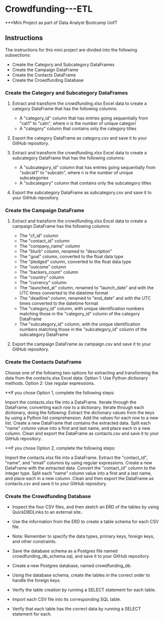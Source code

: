 # Crowdfunding---ETL
***Mini Project as part of Data Analyst Bootcamp UofT

## Instructions
The instructions for this mini project are divided into the following subsections:
- Create the Category and Subcategory DataFrames
- Create the Campaign DataFrame
- Create the Contacts DataFrame
- Create the Crowdfunding Database

### Create the Category and Subcategory DataFrames
1. Extract and transform the crowdfunding.xlsx Excel data to create a category DataFrame that has the following columns:

    - A "category_id" column that has entries going sequentially from "cat1" to "catn", where n is the number of unique categori
    - A "category" column that contains only the category titles
    
2. Export the category DataFrame as category.csv and save it to your GitHub repository.

3. Extract and transform the crowdfunding.xlsx Excel data to create a subcategory DataFrame that has the following columns:

    - A "subcategory_id" column that has entries going sequentially from "subcat1" to "subcatn", where n is the number of unique         subcategories
    - A "subcategory" column that contains only the subcategory titles
    
4. Export the subcategory DataFrame as subcategory.csv and save it to your GitHub repository.

### Create the Campaign DataFrame
1. Extract and transform the crowdfunding.xlsx Excel data to create a campaign DataFrame has the following columns:

    - The "cf_id" column 
    - The "contact_id" column
    - The "company_name" column
    - The "blurb" column, renamed to "description"
    - The "goal" column, converted to the float data type
    - The "pledged" column, converted to the float data type
    - The "outcome" column
    - The "backers_count" column
    - The "country" column
    - The "currency" column
    - The "launched_at" column, renamed to "launch_date" and with the UTC times converted to the datetime format
    - The "deadline" column, renamed to "end_date" and with the UTC times converted to the datetime format
    - The "category_id" column, with unique identification numbers matching those in the "category_id" column of the category  
      DataFrame
    - The "subcategory_id" column, with the unique identification numbers matching those in the "subcategory_id" column of the 
      subcategory DataFrame

2. Export the campaign DataFrame as campaign.csv and save it to your GitHub repository.

### Create the Contacts DataFrame
Choose one of the following two options for extracting and transforming the data from the contacts.xlsx Excel data:
Option 1: Use Python dictionary methods.
Option 2: Use regular expressions.

**If you chose Option 1, complete the following steps:

Import the contacts.xlsx file into a DataFrame.
Iterate through the DataFrame, converting each row to a dictionary.
Iterate through each dictionary, doing the following:
Extract the dictionary values from the keys by using a Python list comprehension.
Add the values for each row to a new list.
Create a new DataFrame that contains the extracted data.
Split each "name" column value into a first and last name, and place each in a new column.
Clean and export the DataFrame as contacts.csv and save it to your GitHub repository.

**If you chose Option 2, complete the following steps:

Import the contacts.xlsx file into a DataFrame.
Extract the "contact_id", "name", and "email" columns by using regular expressions.
Create a new DataFrame with the extracted data.
Convert the "contact_id" column to the integer type.
Split each "name" column value into a first and a last name, and place each in a new column.
Clean and then export the DataFrame as contacts.csv and save it to your GitHub repository.

### Create the Crowdfunding Database
- Inspect the four CSV files, and then sketch an ERD of the tables by using QuickDBDLinks to an external site..

- Use the information from the ERD to create a table schema for each CSV file.

- Note: Remember to specify the data types, primary keys, foreign keys, and other constraints.

- Save the database schema as a Postgres file named crowdfunding_db_schema.sql, and save it to your GitHub repository.

- Create a new Postgres database, named crowdfunding_db.

 - Using the database schema, create the tables in the correct order to handle the foreign keys.

- Verify the table creation by running a SELECT statement for each table.

- Import each CSV file into its corresponding SQL table.

- Verify that each table has the correct data by running a SELECT statement for each.